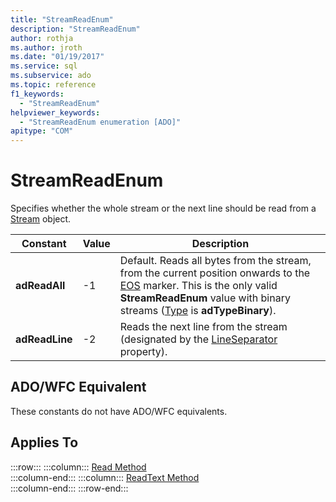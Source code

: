 ```yaml
---
title: "StreamReadEnum"
description: "StreamReadEnum"
author: rothja
ms.author: jroth
ms.date: "01/19/2017"
ms.service: sql
ms.subservice: ado
ms.topic: reference
f1_keywords:
  - "StreamReadEnum"
helpviewer_keywords:
  - "StreamReadEnum enumeration [ADO]"
apitype: "COM"
---
```

# StreamReadEnum
Specifies whether the whole stream or the next line should be read from a [Stream](./stream-object-ado.md) object.  
  
|Constant|Value|Description|  
|--------------|-----------|-----------------|  
|**adReadAll**|-1|Default. Reads all bytes from the stream, from the current position onwards to the [EOS](./eos-property.md) marker. This is the only valid **StreamReadEnum** value with binary streams ([Type](./type-property-ado-stream.md) is **adTypeBinary**).|  
|**adReadLine**|-2|Reads the next line from the stream (designated by the [LineSeparator](./lineseparator-property-ado.md) property).|  
  
## ADO/WFC Equivalent  
 These constants do not have ADO/WFC equivalents.  
  
## Applies To  

:::row:::
    :::column:::
        [Read Method](./read-method.md)  
    :::column-end:::
    :::column:::
        [ReadText Method](./readtext-method.md)  
    :::column-end:::
:::row-end:::